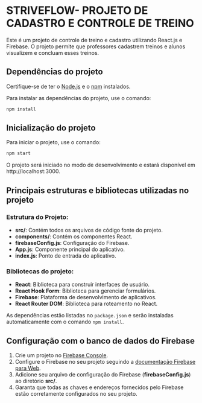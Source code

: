 
# STRIVEFLOW- PROJETO DE CADASTRO E CONTROLE DE TREINO

Este é um projeto de controle de treino e cadastro utilizando React.js e Firebase. O projeto permite que professores cadastrem treinos e alunos visualizem e concluam esses treinos.

## Dependências do projeto

Certifique-se de ter o [Node.js](https://nodejs.org/) e o [npm](https://www.npmjs.com/) instalados. 

Para instalar as dependências do projeto, use o comando:

```bash
npm install
```

## Inicialização do projeto

Para iniciar o projeto, use o comando:

```bash
npm start
```

O projeto será iniciado no modo de desenvolvimento e estará disponível em http://localhost:3000.

## Principais estruturas e bibliotecas utilizadas no projeto

### Estrutura do Projeto:

- **src/**: Contém todos os arquivos de código fonte do projeto.
- **components/**: Contém os componentes React.
- **firebaseConfig.js**: Configuração do Firebase.
- **App.js**: Componente principal do aplicativo.
- **index.js**: Ponto de entrada do aplicativo.

### Bibliotecas do projeto:

- **React**: Biblioteca para construir interfaces de usuário.
- **React Hook Form**: Biblioteca para gerenciar formulários.
- **Firebase**: Plataforma de desenvolvimento de aplicativos.
- **React Router DOM**: Biblioteca para roteamento no React.

As dependências estão listadas no `package.json` e serão instaladas automaticamente com o comando `npm install`.

## Configuração com o banco de dados do Firebase

1. Crie um projeto no [Firebase Console](https://console.firebase.google.com/).
2. Configure o Firebase no seu projeto seguindo a [documentação Firebase para Web](https://firebase.google.com/docs/web/setup).
3. Adicione seu arquivo de configuração do Firebase (**firebaseConfig.js**) ao diretório **src/**.
4. Garanta que todas as chaves e endereços fornecidos pelo Firebase estão corretamente configurados no seu projeto.
